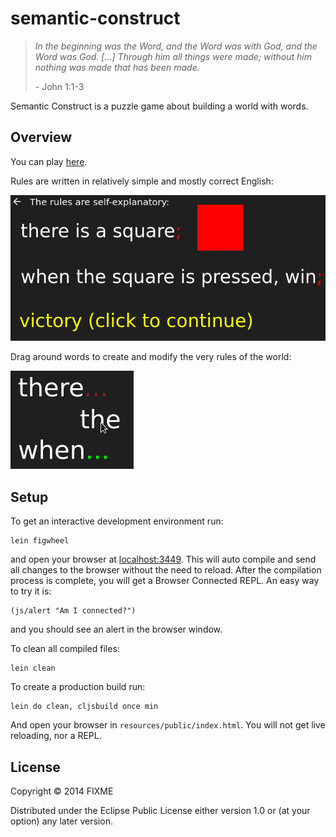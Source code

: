 # semantic-construct

> _In the beginning was the Word, and the Word was with God, and the Word was God. [...]
> Through him all things were made; without him nothing was made that has been made._
>
> \- John 1:1-3

Semantic Construct is a puzzle game about building a world with words.

## Overview

You can play [here](https://eutro.github.io/semantic-construct).

Rules are written in relatively simple and mostly correct English:

![Simple English](resources/public/screenshots/simple_english_tm.png)

Drag around words to create and modify the very rules of the world:

![Helpful Hints](resources/public/screenshots/helpful_hints_tm.png)

## Setup

To get an interactive development environment run:


    lein figwheel

and open your browser at [localhost:3449](http://localhost:3449/).
This will auto compile and send all changes to the browser without the
need to reload. After the compilation process is complete, you will
get a Browser Connected REPL. An easy way to try it is:

    (js/alert "Am I connected?")

and you should see an alert in the browser window.

To clean all compiled files:

    lein clean

To create a production build run:

    lein do clean, cljsbuild once min

And open your browser in `resources/public/index.html`. You will not
get live reloading, nor a REPL. 

## License

Copyright © 2014 FIXME

Distributed under the Eclipse Public License either version 1.0 or (at your option) any later version.
